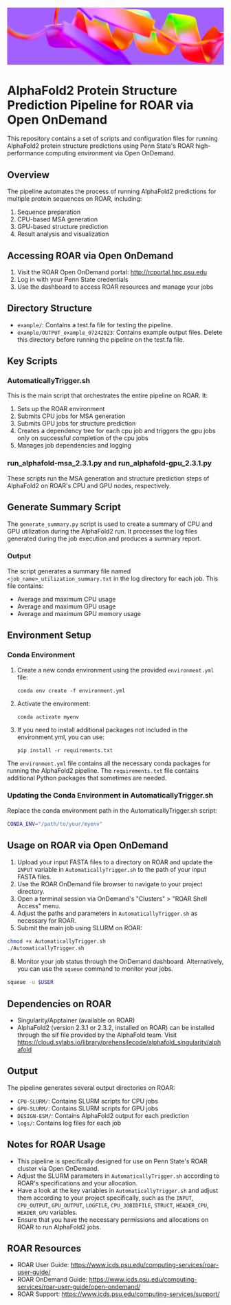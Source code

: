 ![header](header.jpeg)

# AlphaFold2 Protein Structure Prediction Pipeline for ROAR via Open OnDemand

This repository contains a set of scripts and configuration files for running AlphaFold2 protein structure predictions using Penn State's ROAR high-performance computing environment via Open OnDemand.

## Overview

The pipeline automates the process of running AlphaFold2 predictions for multiple protein sequences on ROAR, including:

1. Sequence preparation
2. CPU-based MSA generation
3. GPU-based structure prediction
4. Result analysis and visualization

## Accessing ROAR via Open OnDemand

1. Visit the ROAR Open OnDemand portal: http://rcportal.hpc.psu.edu
2. Log in with your Penn State credentials
3. Use the dashboard to access ROAR resources and manage your jobs

## Directory Structure

- `example/`: Contains a test.fa file for testing the pipeline.
- `example/OUTPUT_example_07242023`: Contains example output files. Delete this directory before running the pipeline on the test.fa file.

## Key Scripts

### AutomaticallyTrigger.sh

This is the main script that orchestrates the entire pipeline on ROAR. It:

1. Sets up the ROAR environment
2. Submits CPU jobs for MSA generation
3. Submits GPU jobs for structure prediction
4. Creates a dependency tree for each cpu job and triggers the gpu jobs only on successful completion of the cpu jobs
4. Manages job dependencies and logging

### run_alphafold-msa_2.3.1.py and run_alphafold-gpu_2.3.1.py

These scripts run the MSA generation and structure prediction steps of AlphaFold2 on ROAR's CPU and GPU nodes, respectively.

## Generate Summary Script

The `generate_summary.py` script is used to create a summary of CPU and GPU utilization during the AlphaFold2 run. It processes the log files generated during the job execution and produces a summary report.

### Output

The script generates a summary file named `<job_name>_utilization_summary.txt` in the log directory for each job. This file contains:

- Average and maximum CPU usage
- Average and maximum GPU usage
- Average and maximum GPU memory usage

## Environment Setup

### Conda Environment

1. Create a new conda environment using the provided `environment.yml` file:
   ```
   conda env create -f environment.yml
   ```

2. Activate the environment:
   ```
   conda activate myenv
   ```

3. If you need to install additional packages not included in the environment.yml, you can use:
   ```
   pip install -r requirements.txt
   ```

The `environment.yml` file contains all the necessary conda packages for running the AlphaFold2 pipeline. The `requirements.txt` file contains additional Python packages that sometimes are needed.

### Updating the Conda Environment in AutomaticallyTrigger.sh

Replace the conda environment path in the AutomaticallyTrigger.sh script:

```bash
CONDA_ENV="/path/to/your/myenv"
```

## Usage on ROAR via Open OnDemand

1. Upload your input FASTA files to a directory on ROAR and update the `INPUT` variable in `AutomaticallyTrigger.sh` to the path of your input FASTA files.
2. Use the ROAR OnDemand file browser to navigate to your project directory.
3. Open a terminal session via OnDemand's "Clusters" > "ROAR Shell Access" menu.
4. Adjust the paths and parameters in `AutomaticallyTrigger.sh` as necessary for ROAR.
5. Submit the main job using SLURM on ROAR:

```bash
chmod +x AutomaticallyTrigger.sh
./AutomaticallyTrigger.sh
```

8. Monitor your job status through the OnDemand dashboard. Alternatively, you can use the `squeue` command to monitor your jobs.

```bash
squeue -u $USER
```

## Dependencies on ROAR

- Singularity/Apptainer (available on ROAR)
- AlphaFold2 (version 2.3.1 or 2.3.2, installed on ROAR) can be installed through the sif file provided by the AlphaFold team. Visit https://cloud.sylabs.io/library/prehensilecode/alphafold_singularity/alphafold

## Output

The pipeline generates several output directories on ROAR:

- `CPU-SLURM/`: Contains SLURM scripts for CPU jobs
- `GPU-SLURM/`: Contains SLURM scripts for GPU jobs
- `DESIGN-ESM/`: Contains AlphaFold2 output for each prediction
- `logs/`: Contains log files for each job

## Notes for ROAR Usage

- This pipeline is specifically designed for use on Penn State's ROAR cluster via Open OnDemand.
- Adjust the SLURM parameters in `AutomaticallyTrigger.sh` according to ROAR's specifications and your allocation.
- Have a look at the key variables in `AutomaticallyTrigger.sh` and adjust them according to your project specifically, such as the `INPUT`, `CPU_OUTPUT`, `GPU_OUTPUT`, `LOGFILE`, `CPU_JOBIDFILE`, `STRUCT`, `HEADER_CPU`, `HEADER_GPU` variables.
- Ensure that you have the necessary permissions and allocations on ROAR to run AlphaFold2 jobs.

## ROAR Resources

- ROAR User Guide: https://www.icds.psu.edu/computing-services/roar-user-guide/
- ROAR OnDemand Guide: https://www.icds.psu.edu/computing-services/roar-user-guide/open-ondemand/
- ROAR Support: https://www.icds.psu.edu/computing-services/support/


